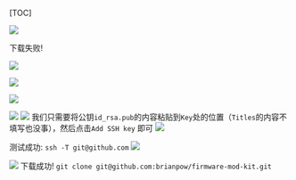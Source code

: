 [TOC]

![]((2_1_)ssh绑定git和github_files/ad11a6f9-9945-4966-b7fa-b0073d055ed4.png)

下载失败!

![]((2_1_)ssh绑定git和github_files/0c075776-e057-4dce-9a76-d1711b313b5b.png)


![]((2_1_)ssh绑定git和github_files/e46c4192-943c-42cb-9eba-cfef5746958a.png)

![]((2_1_)ssh绑定git和github_files/3699f018-9369-407a-9f83-526ece79b57c.png)

![]((2_1_)ssh绑定git和github_files/bada8359-1f0b-4b39-b847-94dec6a3f8c4.png)
![]((2_1_)ssh绑定git和github_files/61c4c0bb-703e-48dd-81e3-10fe1e90d064.png)
我们只需要将公钥`id_rsa.pub`的内容粘贴到`Key`处的位置（`Titles`的内容不填写也没事），然后点击`Add SSH key` 即可
![]((2_1_)ssh绑定git和github_files/12fc7af8-4189-4d6e-8de1-2c01ddedbfd4.png)

测试成功:
`ssh -T git@github.com`
![]((2_1_)ssh绑定git和github_files/14fe8318-b103-4fa0-9108-4bd91c69d792.png)

![]((2_1_)ssh绑定git和github_files/d2603f4f-212d-4963-b54f-934406131aa6.png)
下载成功!
`git clone git@github.com:brianpow/firmware-mod-kit.git`